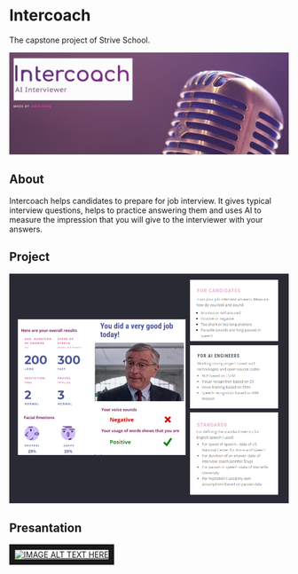 # Intercoach

The capstone project of Strive School. 

![home](https://raw.githubusercontent.com/aktumut/Intercoach_/main/images/Home.PNG)

## About

Intercoach helps candidates to prepare for job interview. It gives typical interview questions, helps to practice answering them and uses AI to measure the impression that you will give to the interviewer with your answers. 

## Project

![project](https://raw.githubusercontent.com/aktumut/Intercoach_/main/images/project.PNG)


## Presantation



<a href="http://www.youtube.com/watch?feature=player_embedded&v=K-OEIRNH8O0
" target="_blank"><img src="http://img.youtube.com/vi/K-OEIRNH8O0/0.jpg" 
alt="IMAGE ALT TEXT HERE" width="720" height="540" border="10" /></a>
